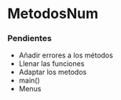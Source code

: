 # MetodosNum
### Pendientes
- Añadir errores a los métodos
- Llenar las funciones
- Adaptar los metodos
- main()
- Menus

